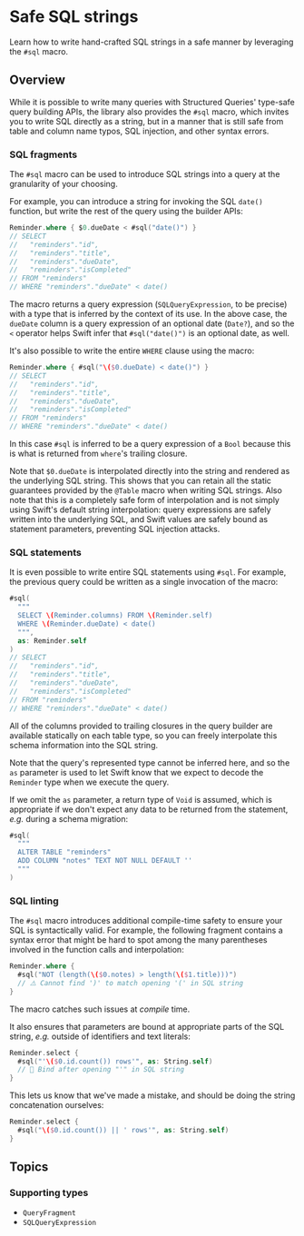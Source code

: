 # Safe SQL strings

Learn how to write hand-crafted SQL strings in a safe manner by leveraging the `#sql` macro.

## Overview

While it is possible to write many queries with Structured Queries' type-safe query building APIs,
the library also provides the `#sql` macro, which invites you to write SQL directly as a string, but
in a manner that is still safe from table and column name typos, SQL injection, and other syntax
errors.

### SQL fragments

The `#sql` macro can be used to introduce SQL strings into a query at the granularity of your
choosing.

For example, you can introduce a string for invoking the SQL `date()` function, but write the rest
of the query using the builder APIs:

```swift
Reminder.where { $0.dueDate < #sql("date()") }
// SELECT
//   "reminders"."id",
//   "reminders"."title",
//   "reminders"."dueDate",
//   "reminders"."isCompleted"
// FROM "reminders"
// WHERE "reminders"."dueDate" < date()
```

The macro returns a query expression (``SQLQueryExpression``, to be precise) with a type that is
inferred by the context of its use. In the above case, the `dueDate` column is a query expression of
an optional date (`Date?`), and so the `<` operator helps Swift infer that `#sql("date()")` is an
optional date, as well.

It's also possible to write the entire `WHERE` clause using the macro:

```swift
Reminder.where { #sql("\($0.dueDate) < date()") }
// SELECT
//   "reminders"."id",
//   "reminders"."title",
//   "reminders"."dueDate",
//   "reminders"."isCompleted"
// FROM "reminders"
// WHERE "reminders"."dueDate" < date()
```

In this case `#sql` is inferred to be a query expression of a `Bool` because this is what is
returned from `where`'s trailing closure.

Note that `$0.dueDate` is interpolated directly into the string and rendered as the underlying SQL
string. This shows that you can retain all the static guarantees provided by the `@Table` macro when
writing SQL strings. Also note that this is a completely safe form of interpolation and is not
simply using Swift's default string interpolation: query expressions are safely written into the
underlying SQL, and Swift values are safely bound as statement parameters, preventing SQL injection
attacks.

### SQL statements

It is even possible to write entire SQL statements using `#sql`. For example, the previous query
could be written as a single invocation of the macro:

```swift
#sql(
  """
  SELECT \(Reminder.columns) FROM \(Reminder.self)
  WHERE \(Reminder.dueDate) < date()
  """,
  as: Reminder.self
)
// SELECT
//   "reminders"."id",
//   "reminders"."title",
//   "reminders"."dueDate",
//   "reminders"."isCompleted"
// FROM "reminders"
// WHERE "reminders"."dueDate" < date()
```

All of the columns provided to trailing closures in the query builder are available statically on
each table type, so you can freely interpolate this schema information into the SQL string.

Note that the query's represented type cannot be inferred here, and so the `as` parameter is used
to let Swift know that we expect to decode the `Reminder` type when we execute the query.

If we omit the `as` parameter, a return type of `Void` is assumed, which is appropriate if we don't
expect any data to be returned from the statement, _e.g._ during a schema migration:

```swift
#sql(
  """
  ALTER TABLE "reminders"
  ADD COLUMN "notes" TEXT NOT NULL DEFAULT ''
  """
)
```

### SQL linting

The `#sql` macro introduces additional compile-time safety to ensure your SQL is syntactically
valid. For example, the following fragment contains a syntax error that might be hard to spot among
the many parentheses involved in the function calls and interpolation:

```swift
Reminder.where {
  #sql("NOT (length(\($0.notes) > length(\($1.title)))")
  // ⚠️ Cannot find ')' to match opening '(' in SQL string
}
```

The macro catches such issues at _compile_ time.

It also ensures that parameters are bound at appropriate parts of the SQL string, _e.g._ outside of
identifiers and text literals:

```swift
Reminder.select {
  #sql("'\($0.id.count()) rows'", as: String.self)
  // 🛑 Bind after opening "'" in SQL string
}
```

This lets us know that we've made a mistake, and should be doing the string concatenation ourselves:

```swift
Reminder.select {
  #sql("\($0.id.count()) || ' rows'", as: String.self)
}
```

## Topics

### Supporting types

- ``QueryFragment``
- ``SQLQueryExpression``
